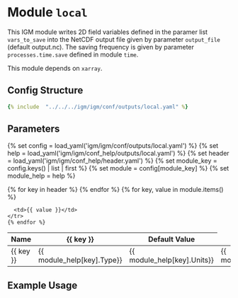 # Module `local`

This IGM module writes 2D field variables defined in the paramer list `vars_to_save` into the NetCDF output file given by parameter `output_file` (default output.nc). The saving frequency is given by parameter `processes.time.save` defined in module `time`.

This module depends on `xarray`.

## Config Structure  
~~~yaml
{% include  "../../../igm/igm/conf/outputs/local.yaml" %}
~~~

## Parameters

{% set config = load_yaml('igm/igm/conf/outputs/local.yaml') %}
{% set help = load_yaml('igm/igm/conf_help/outputs/local.yaml') %}
{% set header = load_yaml('igm/igm/conf_help/header.yaml') %}
{% set module_key = config.keys() | list | first %}
{% set module = config[module_key] %}
{% set module_help = help %}

<table>
  <thead>
    <tr>
      <th>Name</th>
      {% for key in header %}
      <th>{{ key }}</th>
      {% endfor %}
      <th>Default Value</th>
    </tr>
  </thead>
  <tbody>
    {% for key, value in module.items() %}
    <tr>
      <td>{{ key }}</td>
      <td>{{ module_help[key].Type}}</td>
      <td>{{ module_help[key].Units}}</td>
      <td>{{ module_help[key].Description}}</td>

      <td>{{ value }}</td>
    </tr>
    {% endfor %}
  </tbody>
</table>

<script type="text/javascript">
  MathJax.Hub.Queue(["Typeset", MathJax.Hub]);
</script>

## Example Usage